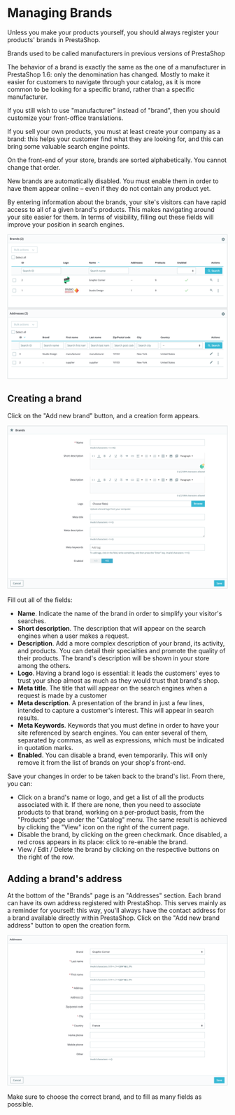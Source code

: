 # Managing Brands

Unless you make your products yourself, you should always register your products' brands in PrestaShop.

Brands used to be called manufacturers in previous versions of PrestaShop

The behavior of a brand is exactly the same as the one of a manufacturer in PrestaShop 1.6: only the denomination has changed. Mostly to make it easier for customers to navigate through your catalog, as it is more common to be looking for a specific brand, rather than a specific manufacturer.

If you still wish to use "manufacturer" instead of "brand", then you should customize your front-office translations.

If you sell your own products, you must at least create your company as a brand: this helps your customer find what they are looking for, and this can bring some valuable search engine points.

On the front-end of your store, brands are sorted alphabetically. You cannot change that order.

New brands are automatically disabled. You must enable them in order to have them appear online – even if they do not contain any product yet.

By entering information about the brands, your site's visitors can have rapid access to all of a given brand's products. This makes navigating around your site easier for them. In terms of visibility, filling out these fields will improve your position in search engines.

![](../../../.gitbook/assets/64225535%20%283%29.png)

## Creating a brand <a id="ManagingBrands-Creatingabrand"></a>

Click on the "Add new brand" button, and a creation form appears.

![](../../../.gitbook/assets/64225536.png)

Fill out all of the fields:

* **Name**. Indicate the name of the brand in order to simplify your visitor's searches.
* **Short description**. The description that will appear on the search engines when a user makes a request. 
* **Description**. Add a more complex description of your brand, its activity, and products. You can detail their specialties and promote the quality of their products. The brand's description will be shown in your store among the others.
* **Logo**. Having a brand logo is essential: it leads the customers' eyes to trust your shop almost as much as they would trust that brand's shop.
* **Meta title**. The title that will appear on the search engines when a request is made by a customer
* **Meta description**. A presentation of the brand in just a few lines, intended to capture a customer's interest. This will appear in search results.
* **Meta Keywords**. Keywords that you must define in order to have your site referenced by search engines. You can enter several of them, separated by commas, as well as expressions, which must be indicated in quotation marks.
* **Enabled**. You can disable a brand, even temporarily. This will only remove it from the list of brands on your shop's front-end.

Save your changes in order to be taken back to the brand's list. From there, you can:

* Click on a brand's name or logo, and get a list of all the products associated with it. If there are none, then you need to associate products to that brand, working on a per-product basis, from the "Products" page under the "Catalog" menu. The same result is achieved by clicking the "View" icon on the right of the current page.
* Disable the brand, by clicking on the green checkmark. Once disabled, a red cross appears in its place: click to re-enable the brand.
* View / Edit / Delete the brand by clicking on the respective buttons on the right of the row.

## Adding a brand's address <a id="ManagingBrands-Addingabrand&apos;saddress"></a>

At the bottom of the "Brands" page is an "Addresses" section. Each brand can have its own address registered with PrestaShop. This serves mainly as a reminder for yourself: this way, you'll always have the contact address for a brand available directly within PrestaShop. Click on the "Add new brand address" button to open the creation form.

![](../../../.gitbook/assets/64225538.png)

Make sure to choose the correct brand, and to fill as many fields as possible.

